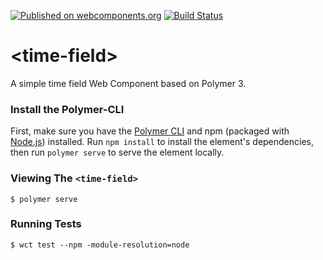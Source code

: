 [![Published on webcomponents.org](https://img.shields.io/badge/webcomponents.org-published-blue.svg)](https://www.webcomponents.org/element/time-field)
[![Build Status](https://travis-ci.org/gatanaso/time-field.svg?branch=master)](https://travis-ci.org/gatanaso/time-field)

# \<time-field\>

A simple time field Web Component based on Polymer 3.

### Install the Polymer-CLI

First, make sure you have the [Polymer CLI](https://www.npmjs.com/package/polymer-cli) and npm (packaged with [Node.js](https://nodejs.org)) installed.
Run `npm install` to install the element's dependencies, then run `polymer serve` to serve the element locally.

### Viewing The `<time-field>`

```
$ polymer serve
```

### Running Tests

```
$ wct test --npm -module-resolution=node
```
